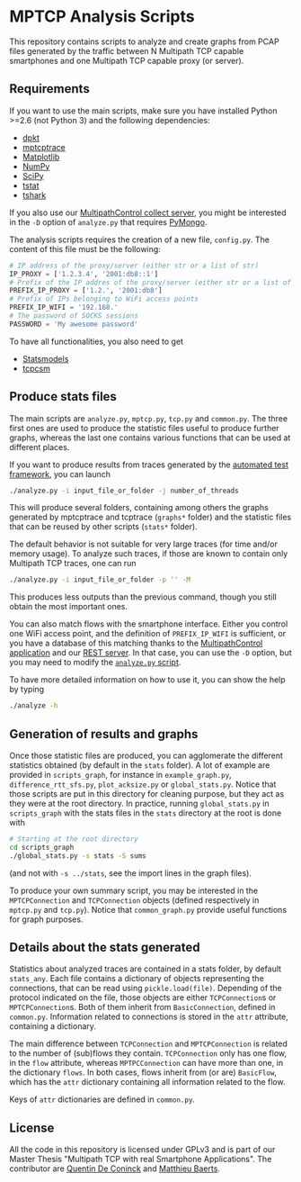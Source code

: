 MPTCP Analysis Scripts
======================

This repository contains scripts to analyze and create graphs from PCAP files generated by the traffic between N Multipath TCP capable smartphones and one Multipath TCP capable proxy (or server).

Requirements
------------
If you want to use the main scripts, make sure you have installed Python >=2.6 (not Python 3) and the following dependencies:
  * [dpkt](https://pypi.python.org/pypi/dpkt)
  * [mptcptrace](https://bitbucket.org/bhesmans/mptcptrace)
  * [Matplotlib](http://matplotlib.org/)
  * [NumPy](https://pypi.python.org/pypi/numpy/)
  * [SciPy](http://www.scipy.org/scipylib/download.html)
  * [tstat](http://tstat.tlc.polito.it)
  * [tshark](https://www.wireshark.org/docs/man-pages/tshark.html)

If you also use our [MultipathControl collect server](https://github.com/MPTCP-smartphone-thesis/server-collect-mpctrl), you might be interested in the `-D` option of `analyze.py` that requires [PyMongo](http://api.mongodb.org/python/current/).

The analysis scripts requires the creation of a new file, `config.py`. The content of this file must be the following:
```python
# IP address of the proxy/server (either str or a list of str)
IP_PROXY = ['1.2.3.4', '2001:db8::1']
# Prefix of the IP addres of the proxy/server (either str or a list of str)
PREFIX_IP_PROXY = ['1.2.', '2001:db8']
# Prefix of IPs belonging to WiFi access points
PREFIX_IP_WIFI = '192.168.'
# The password of SOCKS sessions
PASSWORD = 'My awesome password'
```

To have all functionalities, you also need to get
  * [Statsmodels](http://statsmodels.sourceforge.net/)
  * [tcpcsm](http://www.wand.net.nz/~salcock/tcpcsm/)

Produce stats files
-------------------
The main scripts are `analyze.py`, `mptcp.py`, `tcp.py` and `common.py`.
The three first ones are used to produce the statistic files useful to produce further graphs, whereas the last one contains various functions that can be used at different places.

If you want to produce results from traces generated by the [automated test framework](https://github.com/MPTCP-smartphone-thesis/uitests), you can launch

```bash
./analyze.py -i input_file_or_folder -j number_of_threads
```

This will produce several folders, containing among others the graphs generated by mptcptrace and tcptrace (`graphs*` folder) and  the statistic files that can be reused by other scripts (`stats*` folder).

The default behavior is not suitable for very large traces (for time and/or memory usage).
To analyze such traces, if those are known to contain only Multipath TCP traces, one can run

```bash
./analyze.py -i input_file_or_folder -p '' -M
```

This produces less outputs than the previous command, though you still obtain the most important ones.

You can also match flows with the smartphone interface.
Either you control one WiFi access point, and the definition of `PREFIX_IP_WIFI` is sufficient, or you have a database of this matching thanks to the [MultipathControl application](https://bitbucket.org/baertsm/multipathcontrol/overview) and our [REST server](https://github.com/MPTCP-smartphone-thesis/server-collect-mpctrl).
In that case, you can use the `-D` option, but you may need to modify the [`analyze.py` script](https://github.com/MPTCP-smartphone-thesis/pcap-measurement/blob/master/analyze.py#L222).

To have more detailed information on how to use it, you can show the help by typing

```bash
./analyze -h
```

Generation of results and graphs
--------------------------------

Once those statistic files are produced, you can agglomerate the different statistics obtained (by default in the `stats` folder).
A lot of example are provided in `scripts_graph`, for instance in `example_graph.py`, `difference_rtt_sfs.py`, `plot_acksize.py` or `global_stats.py`.
Notice that those scripts are put in this directory for cleaning purpose, but they act as they were at the root directory.
In practice, running `global_stats.py` in `scripts_graph` with the stats files in the `stats` directory at the root is done with
```bash
# Starting at the root directory
cd scripts_graph
./global_stats.py -s stats -S sums
```

(and not with `-s ../stats`, see the import lines in the graph files).

To produce your own summary script, you may be interested in the `MPTCPConnection` and `TCPConnection` objects (defined respectively in `mptcp.py` and `tcp.py`).
Notice that `common_graph.py` provide useful functions for graph purposes.


Details about the stats generated
---------------------------------
Statistics about analyzed traces are contained in a stats folder, by default `stats_any`.
Each file contains a dictionary of objects representing the connections, that can be read using `pickle.load(file)`.
Depending of the protocol indicated on the file, those objects are either `TCPConnection`s or `MPTCPConnection`s.
Both of them inherit from `BasicConnection`, defined in `common.py`.
Information related to connections is stored in the `attr` attribute, containing a dictionary.

The main difference between `TCPConnection` and `MPTCPConnection` is related to the number of (sub)flows they contain.
`TCPConnection` only has one flow, in the `flow` attribute, whereas `MPTPCConnection` can have more than one, in the dictionary `flows`.
In both cases, flows inherit from (or are) `BasicFlow`, which has the `attr` dictionary containing all information related to the flow.

Keys of `attr` dictionaries are defined in `common.py`.

License
-------
All the code in this repository is licensed under GPLv3 and is part of our Master Thesis "Multipath TCP with real Smartphone Applications".
The contributor are [Quentin De Coninck](https://github.com/qdeconinck) and [Matthieu Baerts](https://github.com/matttbe).

